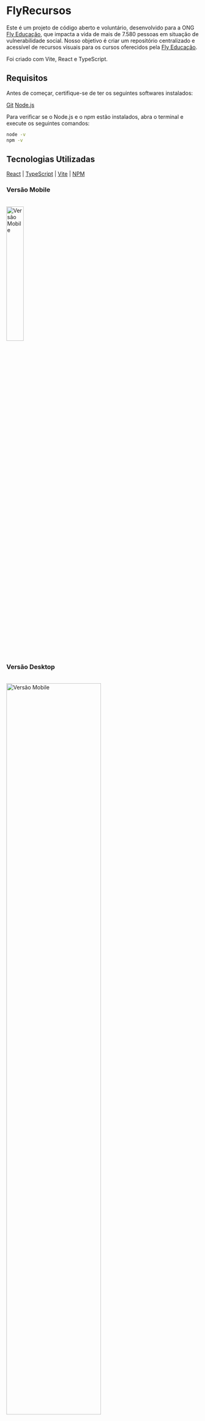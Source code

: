 # FlyRecursos
Este é um projeto de código aberto e voluntário, desenvolvido para a ONG [Fly Educação](https://www.flyeducacao.org/), que impacta a vida de mais de 7.580 pessoas em situação de vulnerabilidade social. Nosso objetivo é criar um repositório centralizado e acessível de recursos visuais para os cursos oferecidos pela [Fly Educação](https://www.flyeducacao.org/).

Foi criado com Vite, React e TypeScript.

## Requisitos
Antes de começar, certifique-se de ter os seguintes softwares instalados:

[Git](git-scm.com)
[Node.js](nodejs.org)

Para verificar se o Node.js e o npm estão instalados, abra o terminal e execute os seguintes comandos:

```Bash
node -v
npm -v
```

## Tecnologias Utilizadas


[React](reactjs.org) | [TypeScript](typescriptlang.org) | [Vite](vitejs.dev) | [NPM](https://www.npmjs.com/)

### Versão Mobile
<br />
<div>
  <img 
    alt="Versão Mobile"
    src="https://github.com/nadiduno/flyrecursos/blob/main/.github/appMobile.png" 
    width="30%"
  >
  <br />
</div>

### Versão Desktop
<br />
<div>
  <img 
    alt="Versão Mobile"
    src="https://github.com/nadiduno/flyrecursos/blob/main/.github/appDesktop.png" 
    width="70%"
  >
  <br />
</div>

[Clique aqui para visualizar o protótipo](https://www.figma.com/proto/t69hNzFW81UTWLXSSkxWcQ/Fly-recursos?node-id=3-6&t=dpEmq8jJnFeQKp6p-1&scaling=min-zoom&content-scaling=fixed&page-id=0%3A1&starting-point-node-id=3%3A6)

## Como Executar o Projeto

1.- Clone o repositório:
```Bash
git clone https://github.com/nadiduno/flyrecursos.git
```

2.- Acesse o diretório do projeto:
```Bash
cd flyrecursos
```

3.- Instale as dependências:
```Bash
npm install
```

4.- Abra o projeto no Visual Studio Code (ou seu editor de código preferido):
```Bash
code .
```

5.- Executar:
```Bash
npm run dev
```